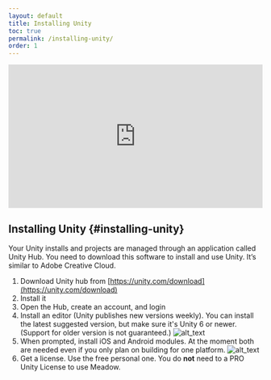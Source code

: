 ```yaml
---
layout: default
title: Installing Unity
toc: true
permalink: /installing-unity/
order: 1
---
```


<div style="padding:56.25% 0 0 0;position:relative;margin-bottom:2em;">
    <iframe 
        src="https://player.vimeo.com/video/1027857357?badge=0&amp;autopause=0&amp;player_id=0&amp;app_id=58479" 
        style="position:absolute;top:0;left:0;width:100%;height:100%;" 
        frameborder="0" 
        allow="autoplay; fullscreen; picture-in-picture; clipboard-write"
        title="Install Unity"
        allowfullscreen>
    </iframe>
</div>
<script src="https://player.vimeo.com/api/player.js"></script>

## Installing Unity {#installing-unity}

Your Unity installs and projects are managed through an application called Unity Hub. You need to download this software to install and use Unity. It’s similar to Adobe Creative Cloud.



1. Download Unity hub from [https://unity.com/download](https://unity.com/download)
2. Install it
3. Open the Hub, create an account, and login
4. Install an editor (Unity publishes new versions weekly). You can install the latest suggested version, but make sure it's Unity 6 or newer. (Support for older version is not guaranteed.)
![alt_text](../images/install-unity.webp "install unity")
5. When prompted, install iOS and Android modules. At the moment both are needed even if you only plan on building for one platform.
![alt_text](../images/hubModules.webp "install modules")
6. Get a license. Use the free personal one. You do **not** need to a PRO Unity License to use Meadow.